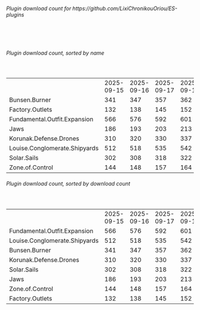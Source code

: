 <h6>Plugin download count for https://github.com/LixiChronikouOriou/ES-plugins</h6><br>
<br>
<h6>Plugin download count, sorted by name</h6><sub><sup><br>
<table>
	<tr>
		<td></td>
		<td>2025-09-15</td>
		<td>2025-09-16</td>
		<td>2025-09-17</td>
		<td>2025-09-18</td>
		<td>2025-09-19</td>
		<td>2025-09-20</td>
		<td>2025-09-21</td>
		<td>today +</td>
	</tr>
	<tr>
		<td>Bunsen.Burner</td>
		<td>341</td>
		<td>347</td>
		<td>357</td>
		<td>362</td>
		<td>369</td>
		<td>375</td>
		<td>377</td>
		<td>+ 2</td>
	</tr>
	<tr>
		<td>Factory.Outlets</td>
		<td>132</td>
		<td>138</td>
		<td>145</td>
		<td>152</td>
		<td>158</td>
		<td>164</td>
		<td>166</td>
		<td>+ 2</td>
	</tr>
	<tr>
		<td>Fundamental.Outfit.Expansion</td>
		<td>566</td>
		<td>576</td>
		<td>592</td>
		<td>601</td>
		<td>620</td>
		<td>628</td>
		<td>632</td>
		<td>+ 4</td>
	</tr>
	<tr>
		<td>Jaws</td>
		<td>186</td>
		<td>193</td>
		<td>203</td>
		<td>213</td>
		<td>221</td>
		<td>226</td>
		<td>228</td>
		<td>+ 2</td>
	</tr>
	<tr>
		<td>Korunak.Defense.Drones</td>
		<td>310</td>
		<td>320</td>
		<td>330</td>
		<td>337</td>
		<td>344</td>
		<td>348</td>
		<td>352</td>
		<td>+ 4</td>
	</tr>
	<tr>
		<td>Louise.Conglomerate.Shipyards</td>
		<td>512</td>
		<td>518</td>
		<td>535</td>
		<td>542</td>
		<td>550</td>
		<td>554</td>
		<td>558</td>
		<td>+ 4</td>
	</tr>
	<tr>
		<td>Solar.Sails</td>
		<td>302</td>
		<td>308</td>
		<td>318</td>
		<td>322</td>
		<td>328</td>
		<td>334</td>
		<td>336</td>
		<td>+ 2</td>
	</tr>
	<tr>
		<td>Zone.of.Control</td>
		<td>144</td>
		<td>148</td>
		<td>157</td>
		<td>164</td>
		<td>169</td>
		<td>173</td>
		<td>175</td>
		<td>+ 2</td>
	</tr>
</table>
</sub></sup>
<h6>Plugin download count, sorted by download count</h6><sub><sup><br>
<table>
	<tr>
		<td></td>
		<td>2025-09-15</td>
		<td>2025-09-16</td>
		<td>2025-09-17</td>
		<td>2025-09-18</td>
		<td>2025-09-19</td>
		<td>2025-09-20</td>
		<td>2025-09-21</td>
		<td>today +</td>
	</tr>
	<tr>
		<td>Fundamental.Outfit.Expansion</td>
		<td>566</td>
		<td>576</td>
		<td>592</td>
		<td>601</td>
		<td>620</td>
		<td>628</td>
		<td>632</td>
		<td>+ 4</td>
	</tr>
	<tr>
		<td>Louise.Conglomerate.Shipyards</td>
		<td>512</td>
		<td>518</td>
		<td>535</td>
		<td>542</td>
		<td>550</td>
		<td>554</td>
		<td>558</td>
		<td>+ 4</td>
	</tr>
	<tr>
		<td>Bunsen.Burner</td>
		<td>341</td>
		<td>347</td>
		<td>357</td>
		<td>362</td>
		<td>369</td>
		<td>375</td>
		<td>377</td>
		<td>+ 2</td>
	</tr>
	<tr>
		<td>Korunak.Defense.Drones</td>
		<td>310</td>
		<td>320</td>
		<td>330</td>
		<td>337</td>
		<td>344</td>
		<td>348</td>
		<td>352</td>
		<td>+ 4</td>
	</tr>
	<tr>
		<td>Solar.Sails</td>
		<td>302</td>
		<td>308</td>
		<td>318</td>
		<td>322</td>
		<td>328</td>
		<td>334</td>
		<td>336</td>
		<td>+ 2</td>
	</tr>
	<tr>
		<td>Jaws</td>
		<td>186</td>
		<td>193</td>
		<td>203</td>
		<td>213</td>
		<td>221</td>
		<td>226</td>
		<td>228</td>
		<td>+ 2</td>
	</tr>
	<tr>
		<td>Zone.of.Control</td>
		<td>144</td>
		<td>148</td>
		<td>157</td>
		<td>164</td>
		<td>169</td>
		<td>173</td>
		<td>175</td>
		<td>+ 2</td>
	</tr>
	<tr>
		<td>Factory.Outlets</td>
		<td>132</td>
		<td>138</td>
		<td>145</td>
		<td>152</td>
		<td>158</td>
		<td>164</td>
		<td>166</td>
		<td>+ 2</td>
	</tr>
</table>
</sub></sup>
